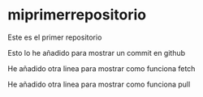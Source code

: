 # miprimerrepositorio
Este es el primer repositorio

Esto lo he añadido para mostrar un commit en github

He añadido otra linea para mostrar como funciona fetch

He añadido otra linea para mostrar como funciona pull
